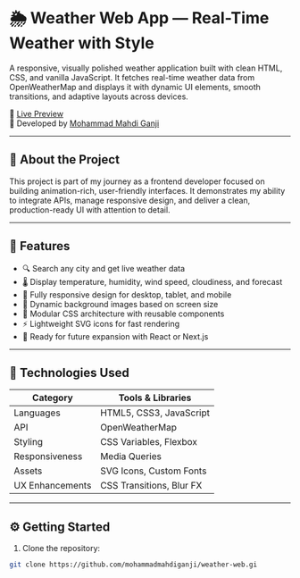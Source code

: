 # 🌦️ Weather Web App — Real-Time Weather with Style

A responsive, visually polished weather application built with clean HTML, CSS, and vanilla JavaScript. It fetches real-time weather data from OpenWeatherMap and displays it with dynamic UI elements, smooth transitions, and adaptive layouts across devices.

📍 [Live Preview](https://mohammadmahdiganji.github.io/weather-web/)  
🎯 Developed by [Mohammad Mahdi Ganji](https://github.com/mohammadmahdiganji)

---

## 🧠 About the Project

This project is part of my journey as a frontend developer focused on building animation-rich, user-friendly interfaces. It demonstrates my ability to integrate APIs, manage responsive design, and deliver a clean, production-ready UI with attention to detail.

---

## 🚀 Features

- 🔍 Search any city and get live weather data
- 🌡️ Display temperature, humidity, wind speed, cloudiness, and forecast
- 📱 Fully responsive design for desktop, tablet, and mobile
- 🎨 Dynamic background images based on screen size
- 🧩 Modular CSS architecture with reusable components
- ⚡️ Lightweight SVG icons for fast rendering
- 🔧 Ready for future expansion with React or Next.js

---

## 🧰 Technologies Used

| Category       | Tools & Libraries         |
|----------------|---------------------------|
| Languages      | HTML5, CSS3, JavaScript   |
| API            | OpenWeatherMap            |
| Styling        | CSS Variables, Flexbox    |
| Responsiveness | Media Queries             |
| Assets         | SVG Icons, Custom Fonts   |
| UX Enhancements| CSS Transitions, Blur FX  |

---

## ⚙️ Getting Started

1. Clone the repository:
```bash
git clone https://github.com/mohammadmahdiganji/weather-web.gi
```
